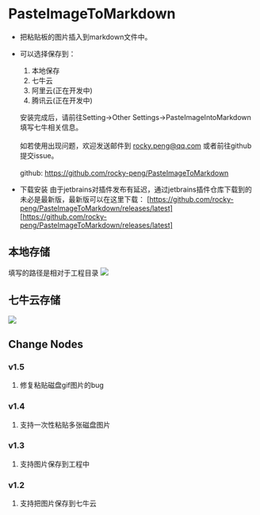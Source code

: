 # PasteImageToMarkdown

- 把粘贴板的图片插入到markdown文件中。
- 可以选择保存到：<br>
    1. 本地保存<br>
    2. 七牛云<br>
    3. 阿里云(正在开发中)<br>
    4. 腾讯云(正在开发中)<br>
    
    安装完成后，请前往Setting->Other Settings->PasteImageIntoMarkdown填写七牛相关信息。<br><br>
    如若使用出现问题，欢迎发送邮件到 rocky.peng@qq.com 或者前往github提交issue。<br><br>
    github: <a href="https://github.com/rocky-peng/PasteImageToMarkdown">https://github.com/rocky-peng/PasteImageToMarkdown</a>
- 下载安装
    由于jetbrains对插件发布有延迟，通过jetbrains插件仓库下载到的未必是最新版，最新版可以在这里下载：
    [https://github.com/rocky-peng/PasteImageToMarkdown/releases/latest][https://github.com/rocky-peng/PasteImageToMarkdown/releases/latest]
  
## 本地存储
填写的路径是相对于工程目录
![](http://img.ljd.leyongleshi.com/markdown/118043455692180.png)

## 七牛云存储
![](http://img.ljd.leyongleshi.com/markdown/118192020648670.png)

## Change Nodes
### v1.5
1. 修复粘贴磁盘gif图片的bug

### v1.4
1. 支持一次性粘贴多张磁盘图片

### v1.3
1. 支持图片保存到工程中

### v1.2
1. 支持把图片保存到七牛云


[https://github.com/rocky-peng/PasteImageToMarkdown/releases/latest]: https://github.com/rocky-peng/PasteImageToMarkdown/releases/latest
